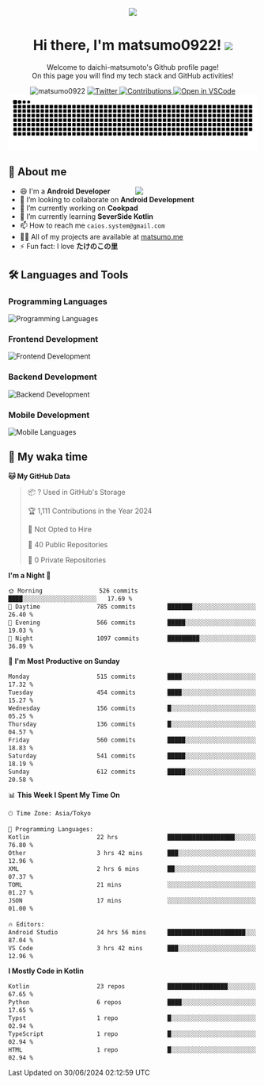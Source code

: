 <p align="center"><img src="https://capsule-render.vercel.app/api?type=waving&color=gradient&height=300&section=header&text=Hi%20I%27m%20matsumo&fontSize=90&animation=fadeIn&fontAlignY=38&desc=Welcome%20to%20daichi-matsumoto%27s%20GitHub%20profile%20&descAlignY=55&descAlign=62"></p>

<h1 align="center">Hi there, I'm matsumo0922! <img src="https://media.giphy.com/media/hvRJCLFzcasrR4ia7z/giphy.gif" width="32"></h1>

<p align="center">
Welcome to daichi-matsumoto's Github profile page!<br>
On this page you will find my tech stack and GitHub activities!
</p>

<div align="center">
  <img src="https://komarev.com/ghpvc/?username=matsumo0922&label=Profile%20views&color=ac3726&style=flat" alt="matsumo0922" />
  <a href="https://twitter.com/matsumo0922">
    <img src="https://badgen.net/badge/twitter/@matsumo0922?icon=twitter" alt="Twitter" />
  </a>
  <a href="https://qiita.com/matsumo0922">
    <img src="https://badgen.org/img/qiita/matsumo0922/contributions?style=flat" alt="Contributions" />
  </a>
  <a href="https://open.vscode.dev/matsumo0922/matsumo0922">
    <img alt="Open in VSCode" src="https://img.shields.io/static/v1?logo=visualstudiocode&label=&message=Open%20in%20Visual%20Studio%20Code&labelColor=2c2c32&color=007acc&logoColor=007acc" />
  </a>
</div>

<picture>
  <source media="(prefers-color-scheme: dark)" srcset="./resources/github-contribution-grid-snake-dark.svg" />
  <source media="(prefers-color-scheme: light)" srcset="./resources/github-contribution-grid-snake-light.svg" />
  <img alt="github-snake" src="./resources/github-contribution-grid-snake-light.svg" />
</picture>

## 📝 About me

<picture>
  <source media="(prefers-color-scheme: dark)" srcset="https://github-readme-stats.vercel.app/api?username=matsumo0922&show_icons=true&locale=en&theme=dark" />
  <source media="(prefers-color-scheme: light)" srcset="https://github-readme-stats.vercel.app/api?username=matsumo0922&show_icons=true&locale=en&theme=default" />
  <img align="right" width="49%" src="https://github-readme-stats.vercel.app/api?username=matsumo0922&show_icons=true&locale=en&theme=default" />
</picture>

- 😄 I'm a **Android Developer**
- 👯 I’m looking to collaborate on **Android Development**
- 🔭 I’m currently working on **Cookpad**
- 🌱 I’m currently learning **SeverSide Kotlin**
- 📫 How to reach me `caios.system@gmail.com`
- 👨‍💻 All of my projects are available at [matsumo.me](matsumo.me)
- ⚡ Fun fact: I love **たけのこの里**

## 🛠️ Languages and Tools

### Programming Languages
![Programming Languages](https://skillicons.dev/icons?i=kotlin,java,c,cpp,ruby,py,md)

### Frontend Development
![Frontend Development](https://skillicons.dev/icons?i=kotlin,next,react,html,css)

### Backend Development
![Backend Development](https://skillicons.dev/icons?i=kotlin,graphql,rails,redis,nodejs)

### Mobile Development
![Mobile Languages](https://skillicons.dev/icons?i=kotlin,ktor)

## 📌 My waka time
<!--START_SECTION:waka-->
**🐱 My GitHub Data** 

> 📦 ? Used in GitHub's Storage 
 > 
> 🏆 1,111 Contributions in the Year 2024
 > 
> 🚫 Not Opted to Hire
 > 
> 📜 40 Public Repositories 
 > 
> 🔑 0 Private Repositories 
 > 
**I'm a Night 🦉** 

```text
🌞 Morning                526 commits         ████░░░░░░░░░░░░░░░░░░░░░   17.69 % 
🌆 Daytime                785 commits         ███████░░░░░░░░░░░░░░░░░░   26.40 % 
🌃 Evening                566 commits         █████░░░░░░░░░░░░░░░░░░░░   19.03 % 
🌙 Night                  1097 commits        █████████░░░░░░░░░░░░░░░░   36.89 % 
```
📅 **I'm Most Productive on Sunday** 

```text
Monday                   515 commits         ████░░░░░░░░░░░░░░░░░░░░░   17.32 % 
Tuesday                  454 commits         ████░░░░░░░░░░░░░░░░░░░░░   15.27 % 
Wednesday                156 commits         █░░░░░░░░░░░░░░░░░░░░░░░░   05.25 % 
Thursday                 136 commits         █░░░░░░░░░░░░░░░░░░░░░░░░   04.57 % 
Friday                   560 commits         █████░░░░░░░░░░░░░░░░░░░░   18.83 % 
Saturday                 541 commits         █████░░░░░░░░░░░░░░░░░░░░   18.19 % 
Sunday                   612 commits         █████░░░░░░░░░░░░░░░░░░░░   20.58 % 
```


📊 **This Week I Spent My Time On** 

```text
🕑︎ Time Zone: Asia/Tokyo

💬 Programming Languages: 
Kotlin                   22 hrs              ███████████████████░░░░░░   76.80 % 
Other                    3 hrs 42 mins       ███░░░░░░░░░░░░░░░░░░░░░░   12.96 % 
XML                      2 hrs 6 mins        ██░░░░░░░░░░░░░░░░░░░░░░░   07.37 % 
TOML                     21 mins             ░░░░░░░░░░░░░░░░░░░░░░░░░   01.27 % 
JSON                     17 mins             ░░░░░░░░░░░░░░░░░░░░░░░░░   01.00 % 

🔥 Editors: 
Android Studio           24 hrs 56 mins      ██████████████████████░░░   87.04 % 
VS Code                  3 hrs 42 mins       ███░░░░░░░░░░░░░░░░░░░░░░   12.96 % 
```

**I Mostly Code in Kotlin** 

```text
Kotlin                   23 repos            █████████████████░░░░░░░░   67.65 % 
Python                   6 repos             ████░░░░░░░░░░░░░░░░░░░░░   17.65 % 
Typst                    1 repo              █░░░░░░░░░░░░░░░░░░░░░░░░   02.94 % 
TypeScript               1 repo              █░░░░░░░░░░░░░░░░░░░░░░░░   02.94 % 
HTML                     1 repo              █░░░░░░░░░░░░░░░░░░░░░░░░   02.94 % 
```




 Last Updated on 30/06/2024 02:12:59 UTC
<!--END_SECTION:waka-->
